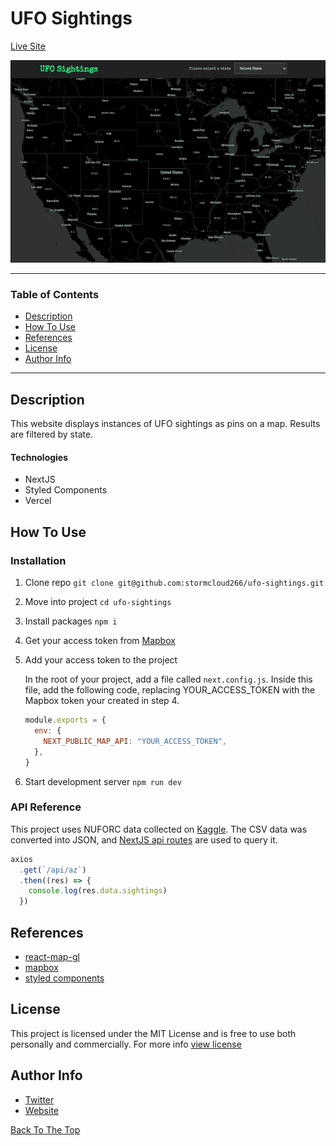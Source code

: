 # UFO Sightings

[Live Site](https://ufo-sightings.vercel.app/)

![Project Image](https://github.com/stormcloud266/ufo-sightings/blob/main/screenshot.gif)

---

### Table of Contents

- [Description](#description)
- [How To Use](#how-to-use)
- [References](#references)
- [License](#license)
- [Author Info](#author-info)

---

## Description

This website displays instances of UFO sightings as pins on a map. Results are filtered by state.

#### Technologies

- NextJS
- Styled Components
- Vercel

## How To Use

### Installation

1. Clone repo
  `git clone git@github.com:stormcloud266/ufo-sightings.git`

2. Move into project
  `cd ufo-sightings`

3. Install packages
  `npm i`

4. Get your access token from [Mapbox](https://docs.mapbox.com/help/how-mapbox-works/access-tokens/)

5. Add your access token to the project

    In the root of your project, add a file called `next.config.js`. Inside this file, add the following code, replacing YOUR_ACCESS_TOKEN with the Mapbox token your created in step 4.

    ```javascript
    module.exports = {
      env: {
        NEXT_PUBLIC_MAP_API: "YOUR_ACCESS_TOKEN",
      },
    }
    ```

6. Start development server
  `npm run dev`

### API Reference

This project uses NUFORC data collected on [Kaggle](https://www.kaggle.com/NUFORC/ufo-sightings). The CSV data was converted into JSON, and [NextJS api routes](https://nextjs.org/docs/api-routes/introduction) are used to query it.

```javascript
axios
  .get(`/api/az`)
  .then((res) => {
    console.log(res.data.sightings)
  })
```

## References
- [react-map-gl](https://github.com/visgl/react-map-gl)
- [mapbox](https://docs.mapbox.com/)
- [styled components](https://styled-components.com/)

## License

This project is licensed under the MIT License and is free to use both personally and commercially. For more info [view license](https://github.com/stormcloud266/ufo-sightings/blob/main/LICENSE)

## Author Info

- [Twitter](https://twitter.com/stormcloud266)
- [Website](https://tawneeallport.com)

[Back To The Top](#ufo-sightings)
